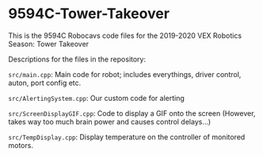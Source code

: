# 9594C-Tower-Takeover

This is the 9594C Robocavs code files for the 2019-2020 VEX Robotics Season: Tower Takeover


Descriptions for the files in the repository:

`src/main.cpp`: Main code for robot; includes everythings, driver control, auton, port config etc.

`src/AlertingSystem.cpp`: Our custom code for alerting

`src/ScreenDisplayGIF.cpp`: Code to display a GIF onto the screen (However, takes way too much brain power and causes control delays...)

`src/TempDisplay.cpp`: Display temperature on the controller of monitored motors.

